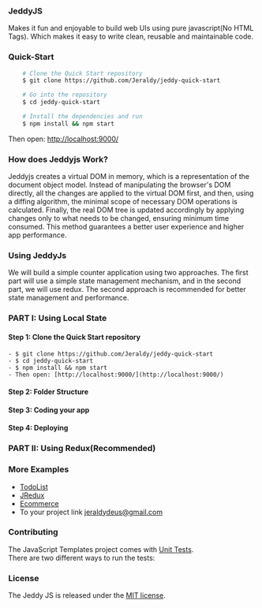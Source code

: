 ### JeddyJS
Makes it fun and enjoyable to build web UIs
using pure javascript(No HTML Tags). Which makes it easy to write clean,
reusable and maintainable code.

### Quick-Start
```sh
    # Clone the Quick Start repository
    $ git clone https://github.com/Jeraldy/jeddy-quick-start

    # Go into the repository
    $ cd jeddy-quick-start

    # Install the dependencies and run
    $ npm install && npm start
```
Then open: [http://localhost:9000/](http://localhost:9000/)

### How does Jeddyjs Work?
Jeddyjs creates a virtual DOM in memory, which is a representation of the document object model. Instead of manipulating the browser's DOM directly, all the changes are applied to the virtual DOM first, and then, using a diffing algorithm, the minimal scope of necessary DOM operations is calculated. Finally, the real DOM tree is updated accordingly by applying changes only to what needs to be changed, ensuring minimum time consumed. This method guarantees a better user experience and higher app performance.

### Using JeddyJs
We will build a simple counter application using two approaches. The first part will use a simple state management mechanism, and in the second part, we will use redux. The second approach is recommended for better state management and performance.

### PART I: Using Local State
#### Step 1: Clone the Quick Start repository
    - $ git clone https://github.com/Jeraldy/jeddy-quick-start
    - $ cd jeddy-quick-start
    - $ npm install && npm start
    - Then open: [http://localhost:9000/](http://localhost:9000/)

#### Step 2: Folder Structure

#### Step 3: Coding your app

#### Step 4: Deploying

### PART II: Using Redux(Recommended)
### More Examples
- [TodoList](https://en.wikipedia.org/wiki/Unit_testing)
- [JRedux](https://en.wikipedia.org/wiki/Unit_testing)
- [Ecommerce](https://en.wikipedia.org/wiki/Unit_testing)
- To your project link [jeraldydeus@gmail.com](jeraldydeus@gmail.com)


### Contributing
The JavaScript Templates project comes with
[Unit Tests](https://en.wikipedia.org/wiki/Unit_testing).  
There are two different ways to run the tests:

### License
The Jeddy JS is released under the
[MIT license](https://opensource.org/licenses/MIT).